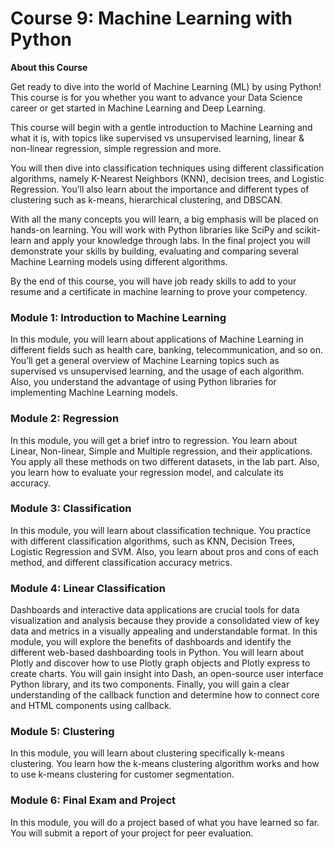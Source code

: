 # Course 9: Machine Learning with Python

**About this Course**

Get ready to dive into the world of Machine Learning (ML) by using Python! This course is for you whether you want to advance your Data Science career or get started in Machine Learning and Deep Learning.  

This course will begin with a gentle introduction to Machine Learning and what it is, with topics like supervised vs unsupervised learning, linear & non-linear regression, simple regression and more.  

You will then dive into classification techniques using different classification algorithms, namely K-Nearest Neighbors (KNN), decision trees, and Logistic Regression. You’ll also learn about the importance and different types of clustering such as k-means, hierarchical clustering, and DBSCAN. 

With all the many concepts you will learn, a big emphasis will be placed on hands-on learning. You will work with Python libraries like SciPy and scikit-learn and apply your knowledge through labs. In the final project you will demonstrate your skills by building, evaluating and comparing several Machine Learning models using different algorithms.  

By the end of this course, you will have job ready skills to add to your resume and a certificate in machine learning to prove your competency.

### Module 1: Introduction to Machine Learning
In this module, you will learn about applications of Machine Learning in different fields such as health care, banking, telecommunication, and so on. You’ll get a general overview of Machine Learning topics such as supervised vs unsupervised learning, and the usage of each algorithm. Also, you understand the advantage of using Python libraries for implementing Machine Learning models.

### Module 2: Regression
In this module, you will get a brief intro to regression. You learn about Linear, Non-linear, Simple and Multiple regression, and their applications. You apply all these methods on two different datasets, in the lab part. Also, you learn how to evaluate your regression model, and calculate its accuracy.

### Module 3: Classification
In this module, you will learn about classification technique. You practice with different classification algorithms, such as KNN, Decision Trees, Logistic Regression and SVM. Also, you learn about pros and cons of each method, and different classification accuracy metrics.

### Module 4: Linear Classification
Dashboards and interactive data applications are crucial tools for data visualization and analysis because they provide a consolidated view of key data and metrics in a visually appealing and understandable format. In this module, you will explore the benefits of dashboards and identify the different web-based dashboarding tools in Python. You will learn about Plotly and discover how to use Plotly graph objects and Plotly express to create charts. You will gain insight into Dash, an open-source user interface Python library, and its two components. Finally, you will gain a clear understanding of the callback function and determine how to connect core and HTML components using callback.

### Module 5: Clustering
In this module, you will learn about clustering specifically k-means clustering. You learn how the k-means clustering algorithm works and how to use k-means clustering for customer segmentation.

### Module 6: Final Exam and Project
In this module, you will do a project based of what you have learned so far. You will submit a report of your project for peer evaluation.
